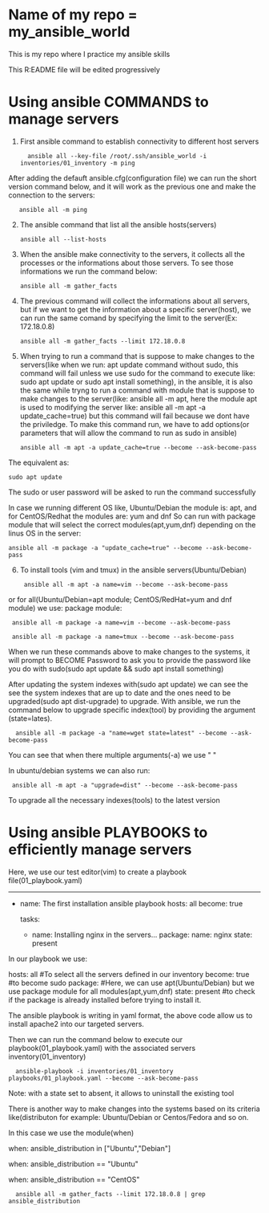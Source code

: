 # Name of my repo = my_ansible_world
This is my repo where I practice my ansible skills

This R:EADME file will be edited progressively
# Using ansible COMMANDS to manage servers

1. First ansible command to establish connectivity to different host servers


         ansible all --key-file /root/.ssh/ansible_world -i inventories/01_inventory -m ping 

After adding the defauft ansible.cfg(configuration file) we can run the short version command below, and it will work as the previous one and make the connection to the servers:

       ansible all -m ping

2. The ansible command that list all the ansible hosts(servers)

       ansible all --list-hosts

3. When the ansible make connectivity to the servers, it collects all the processes or the informations about those servers. To see those informations we run the command below:

       ansible all -m gather_facts


4. The previous command will collect the informations about all servers, but if we want to get the information about a specific server(host), we can run the same comand by specifying the limit to the server(Ex: 172.18.0.8)

       ansible all -m gather_facts --limit 172.18.0.8

5. When trying to run a command that is suppose to make changes to the servers(like when we run: apt update command without sudo, this command will fail unless we use sudo for the command to execute like: sudo apt update or sudo apt install something), in the ansible, it is also the same while tryng to run a command with module that is suppose to make changes to the server(like: ansible all -m apt, here the module apt is used to modifying the server like:  ansible all -m apt -a update_cache=true) but this command will fail because we dont have the priviledge. To make this command run, we have to add options(or parameters that will allow the command to run as sudo in ansible)

	
       ansible all -m apt -a update_cache=true --become --ask-become-pass

The equivalent as:

	sudo apt update 

The sudo or user password will be asked to run the command successfully

In case we running different OS like, Ubuntu/Debian  the module is: apt, and for CentOS/Redhat the modules are: yum and dnf
So can run with package module that will select the correct modules(apt,yum,dnf) depending on the linus OS in the server:

	ansible all -m package -a "update_cache=true" --become --ask-become-pass

6. To install tools (vim and tmux) in the ansible servers(Ubuntu/Debian)

        ansible all -m apt -a name=vim --become --ask-become-pass 

or for all(Ubuntu/Debian=apt module; CentOS/RedHat=yum and dnf module) we use: package module:

	 ansible all -m package -a name=vim --become --ask-become-pass

	 ansible all -m package -a name=tmux --become --ask-become-pass

When we run these commands above to make changes to the systems, it will prompt to BECOME Password to ask you to provide the password like you do with sudo(sudo apt update && sudo apt install something)

After updating the system indexes with(sudo apt update) we can see the see the system indexes that are up to date and the ones need to be upgraded(sudo apt dist-upgrade) to upgrade. With ansible, we run the command below to upgrade specific index(tool) by providing the argument (state=lates).


	  ansible all -m package -a "name=wget state=latest" --become --ask-become-pass

You can see that when there multiple arguments(-a) we use " "

In ubuntu/debian systems we can also run:

	 ansible all -m apt -a "upgrade=dist" --become --ask-become-pass  

To upgrade all the necessary indexes(tools) to the latest version

# Using ansible PLAYBOOKS to efficiently manage servers
Here, we use our test editor(vim) to create a playbook file(01_playbook.yaml)


 ---
 - name: The first installation ansible playbook
   hosts: all 
   become: true 

   tasks:
   - name: Installing nginx in the servers...
     package:
     	name: nginx
        state: present

In our playbook we use:

hosts: all #To select all the servers defined in our inventory
become: true #to become sudo
package: #Here, we can use apt(Ubuntu/Debian) but we use package module for all modules(apt,yum,dnf)
state: present #to check if the package is already installed before trying to install it.

The ansible playbook is writing in yaml format, the above code allow us to install apache2 into our targeted servers.

Then we can run the command below to execute our playbook(01_playbook.yaml) with the associated servers inventory(01_inventory)

	  ansible-playbook -i inventories/01_inventory playbooks/01_playbook.yaml --become --ask-become-pass


Note: with a state set to absent, it allows to uninstall the existing tool


There is another way to make changes into the systems based on its criteria like(distributon for example: Ubuntu/Debian or Centos/Fedora and so on.


In this case we use the module(when)


when: ansible_distribution in ["Ubuntu","Debian"]

when: ansible_distribution == "Ubuntu"

when: ansible_distribution == "CentOS"


	  ansible all -m gather_facts --limit 172.18.0.8 | grep ansible_distribution


                               
